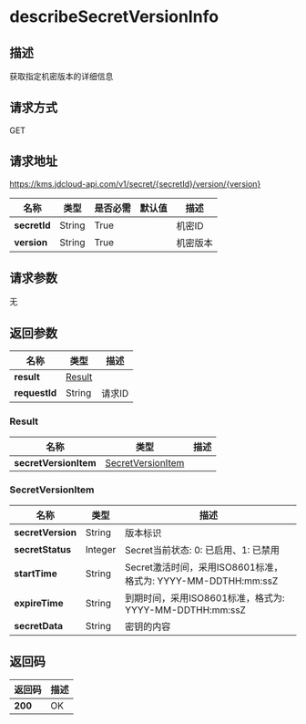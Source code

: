 # describeSecretVersionInfo


## 描述
获取指定机密版本的详细信息

## 请求方式
GET

## 请求地址
https://kms.jdcloud-api.com/v1/secret/{secretId}/version/{version}

|名称|类型|是否必需|默认值|描述|
|---|---|---|---|---|
|**secretId**|String|True| |机密ID|
|**version**|String|True| |机密版本|

## 请求参数
无


## 返回参数
|名称|类型|描述|
|---|---|---|
|**result**|[Result](describesecretversioninfo#result)| |
|**requestId**|String|请求ID|

### <div id="result">Result</div>
|名称|类型|描述|
|---|---|---|
|**secretVersionItem**|[SecretVersionItem](describesecretversioninfo#secretversionitem)| |
### <div id="secretversionitem">SecretVersionItem</div>
|名称|类型|描述|
|---|---|---|
|**secretVersion**|String|版本标识|
|**secretStatus**|Integer|Secret当前状态: 0: 已启用、1: 已禁用|
|**startTime**|String|Secret激活时间，采用ISO8601标准，格式为: YYYY-MM-DDTHH:mm:ssZ|
|**expireTime**|String|到期时间，采用ISO8601标准，格式为: YYYY-MM-DDTHH:mm:ssZ|
|**secretData**|String|密钥的内容|

## 返回码
|返回码|描述|
|---|---|
|**200**|OK|
